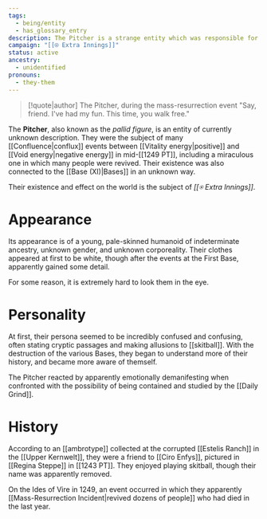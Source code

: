 ```yaml
---
tags:
  - being/entity
  - has_glossary_entry
description: The Pitcher is a strange entity which was responsible for reviving dozens of people in 1249 PT. Its history is a mystery.
campaign: "[[⍟ Extra Innings]]"
status: active
ancestry:
  - unidentified
pronouns:
  - they-them
---
```

>[!quote|author] The Pitcher, during the mass-resurrection event
>"Say, friend. I've had my fun. This time, you walk free."

The **Pitcher**, also known as the *pallid figure*, is an entity of currently unknown description. They were the subject of many [[Confluence|conflux]] events between [[Vitality energy|positive]] and [[Void energy|negative energy]] in mid-[[1249 PT]], including a miraculous one in which many people were revived. Their existence was also connected to the [[Base (XI)|Bases]] in an unknown way.

Their existence and effect on the world is the subject of *[[⍟ Extra Innings]]*.
# Appearance
Its appearance is of a young, pale-skinned humanoid of indeterminate ancestry, unknown gender, and unknown corporeality. Their clothes appeared at first to be white, though after the events at the First Base, apparently gained some detail. 

For some reason, it is extremely hard to look them in the eye. 
# Personality
At first, their persona seemed to be incredibly confused and confusing, often stating cryptic passages and making allusions to [[skitball]]. With the destruction of the various Bases, they began to understand more of their history, and became more aware of themself.

The Pitcher reacted by apparently emotionally demanifesting when confronted with the possibility of being contained and studied by the [[Daily Grind]].
# History

According to an [[ambrotype]] collected at the corrupted [[Estelis Ranch]] in the [[Upper Kernwelt]], they were a friend to [[Ciro Enfys]], pictured in [[Regina Steppe]] in [[1243 PT]]. They enjoyed playing skitball, though their name was apparently removed.

On the Ides of Vire in 1249, an event occurred in which they apparently [[Mass-Resurrection Incident|revived dozens of people]] who had died in the last year.

